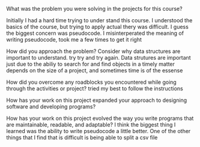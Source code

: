 What was the problem you were solving in the projects for this course?

Initially I had a hard time trying to under stand this course.  I understood the basics of the course, but trying to apply actual thery
was difficult.  I guess the biggest concern was pseudocode.  I misinterperated the meaning of writing pseudocode,  took me a few times to get it right


How did you approach the problem? Consider why data structures are important to understand.
try try and try again.  Data strutures are important just due to the abiliy to search for and find objects 
in a timely matter depends on the size of a project, and sometimes time is of the essense


How did you overcome any roadblocks you encountered while going through the activities or project?
tried my best to follow the instructions


How has your work on this project expanded your approach to designing software and developing programs?

How has your work on this project evolved the way you write programs that are maintainable, readable, and adaptable?
I think the biggest thing I learned was the ability to write pseudocode a little better.  One of the other things that I find that is difficult
is being able to split a csv file 
